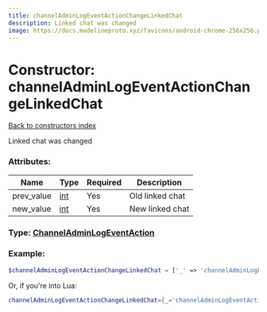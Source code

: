 ```yaml
---
title: channelAdminLogEventActionChangeLinkedChat
description: Linked chat was changed
image: https://docs.madelineproto.xyz/favicons/android-chrome-256x256.png
---
```

# Constructor: channelAdminLogEventActionChangeLinkedChat  
[Back to constructors index](index.md)



Linked chat was changed

### Attributes:

| Name     |    Type       | Required | Description |
|----------|---------------|----------|-------------|
|prev\_value|[int](../types/int.md) | Yes|Old linked chat|
|new\_value|[int](../types/int.md) | Yes|New linked chat|



### Type: [ChannelAdminLogEventAction](../types/ChannelAdminLogEventAction.md)


### Example:

```php
$channelAdminLogEventActionChangeLinkedChat = ['_' => 'channelAdminLogEventActionChangeLinkedChat', 'prev_value' => int, 'new_value' => int];
```  


Or, if you're into Lua:

```lua
channelAdminLogEventActionChangeLinkedChat={_='channelAdminLogEventActionChangeLinkedChat', prev_value=int, new_value=int}

```


